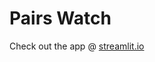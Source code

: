# Pairs Watch

Check out the app @ [streamlit.io](https://pairs-watch-hybjopukh8vzgsdgjb5nsw.streamlit.app/)
